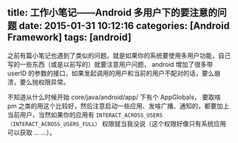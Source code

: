 title: 工作小笔记——Android 多用户下的要注意的问题
date: 2015-01-31 10:12:16
categories: [Android Framework]
tags: [android]
---

之前有篇小笔记也遇到了类似的问题。就是如果你的系统要使用多用户功能，自己写的一些东西（或是以前写的）就要注意用户问题， android 增加了很多带 userID 的参数的接口，如果发起调用的用户和当前的用户不配对的话，要么崩溃，要么抛权限异常。

不知道从什么时候开始 core/java/android/app/ 下有个 AppGlobals， 要取啥 pm 之类的用这个比较好，然后注意启动一些应用、发啥广播、通知的，都要加上当前用户，当然如果你的应用有 `INTERACT_ACROSS_USERS（INTERACT_ACROSS_USERS_FULL）` 权限就当我没说（这个权限好像只有系统应用可以获取 ... ...）。


